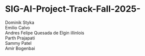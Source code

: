 # SIG-AI-Project-Track-Fall-2025-
Dominik Styka  
Emilio Calvo  
Andres Felipe Quesada de Elgin illinlois  
Parth Prajapati  
Sammy Patel  
Amir Bogenbai  